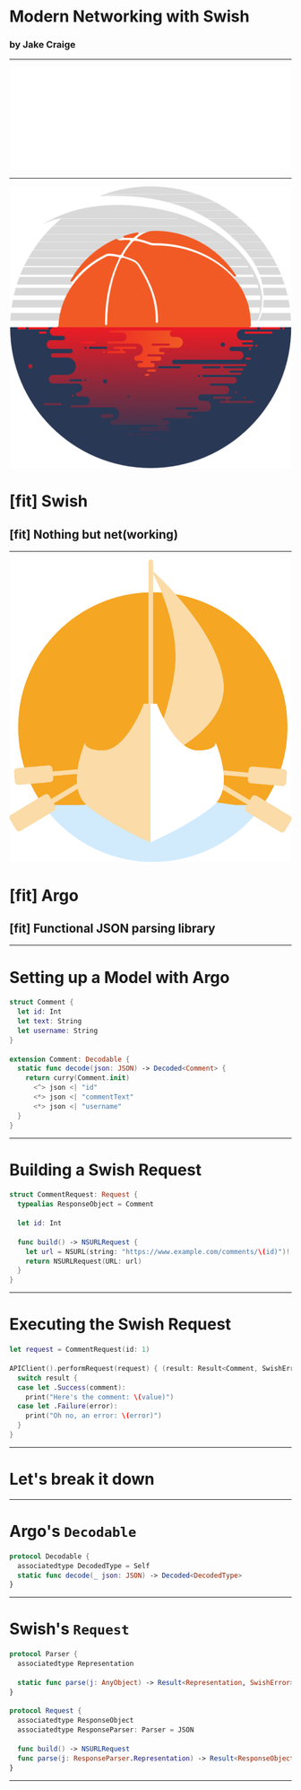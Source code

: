 # Modern Networking with Swish
### by Jake Craige

---

![100%](assets/thoughtbot-logo.png)

---

![left 75%](assets/swish-logo.png)

# [fit] Swish
## [fit] Nothing but net(working)

---

![right 40%](assets/argo-logo.png)

# [fit] Argo
## [fit] Functional JSON parsing library

---

# Setting up a Model with Argo

```swift
struct Comment {
  let id: Int
  let text: String
  let username: String
}

extension Comment: Decodable {
  static func decode(json: JSON) -> Decoded<Comment> {
    return curry(Comment.init)
      <^> json <| "id"
      <*> json <| "commentText"
      <*> json <| "username"
  }
}
```

---

# Building a Swish Request

```swift
struct CommentRequest: Request {
  typealias ResponseObject = Comment

  let id: Int

  func build() -> NSURLRequest {
    let url = NSURL(string: "https://www.example.com/comments/\(id)")!
    return NSURLRequest(URL: url)
  }
}
```

---

# Executing the Swish Request

```swift
let request = CommentRequest(id: 1)

APIClient().performRequest(request) { (result: Result<Comment, SwishError>) in
  switch result {
  case let .Success(comment):
    print("Here's the comment: \(value)")
  case let .Failure(error):
    print("Oh no, an error: \(error)")
  }
}
```

---

# Let's break it down

---

# Argo's `Decodable`

```swift
protocol Decodable {
  associatedtype DecodedType = Self
  static func decode(_ json: JSON) -> Decoded<DecodedType>
}
```

---

# Swish's `Request`

```swift
protocol Parser {
  associatedtype Representation

  static func parse(j: AnyObject) -> Result<Representation, SwishError>
}

protocol Request {
  associatedtype ResponseObject
  associatedtype ResponseParser: Parser = JSON

  func build() -> NSURLRequest
  func parse(j: ResponseParser.Representation) -> Result<ResponseObject, SwishError>
}
```

---


